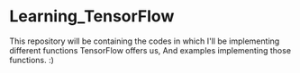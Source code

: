 # Learning_TensorFlow
This repository will be containing the codes in which I'll be implementing different functions TensorFlow offers us,
And examples implementing those functions.  :)
